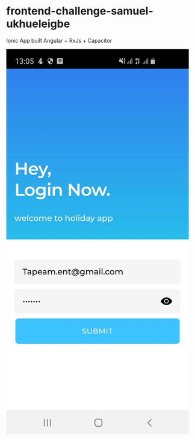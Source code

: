 # frontend-challenge-samuel-ukhueleigbe

Ionic App built Angular + RxJs + Capacitor

![Screenshot](screenshot1.JPEG)
